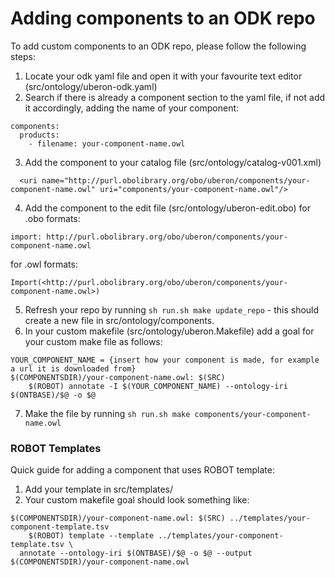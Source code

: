# Adding components to an ODK repo

To add custom components to an ODK repo, please follow the following steps:
1. Locate your odk yaml file and open it with your favourite text editor (src/ontology/uberon-odk.yaml)
2. Search if there is already a component section to the yaml file, if not add it accordingly, adding the name of your component:
```
components:
  products:
    - filename: your-component-name.owl
```
3. Add the component to your catalog file (src/ontology/catalog-v001.xml)
```
  <uri name="http://purl.obolibrary.org/obo/uberon/components/your-component-name.owl" uri="components/your-component-name.owl"/>
```
4. Add the component to the edit file (src/ontology/uberon-edit.obo)
for .obo formats: 
```
import: http://purl.obolibrary.org/obo/uberon/components/your-component-name.owl
```
for .owl formats: 
```
Import(<http://purl.obolibrary.org/obo/uberon/components/your-component-name.owl>)
```
5. Refresh your repo by running `sh run.sh make update_repo` - this should create a new file in src/ontology/components.
6. In your custom makefile (src/ontology/uberon.Makefile) add a goal for your custom make file as follows: 

```
YOUR_COMPONENT_NAME = {insert how your component is made, for example a url it is downloaded from}
$(COMPONENTSDIR)/your-component-name.owl: $(SRC)
	$(ROBOT) annotate -I $(YOUR_COMPONENT_NAME) --ontology-iri $(ONTBASE)/$@ -o $@
```
7. Make the file by running `sh run.sh make components/your-component-name.owl`

### ROBOT Templates

Quick guide for adding a component that uses ROBOT template:

1. Add your template in src/templates/
2. Your custom makefile goal should look something like: 
```
$(COMPONENTSDIR)/your-component-name.owl: $(SRC) ../templates/your-component-template.tsv 
	$(ROBOT) template --template ../templates/your-component-template.tsv \
  annotate --ontology-iri $(ONTBASE)/$@ -o $@ --output $(COMPONENTSDIR)/your-component-name.owl
```